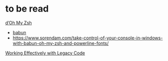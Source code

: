 # to be read

[d’Oh My Zsh](https://medium.com/@robbyrussell/d-oh-my-zsh-af99ca54212c)

 - [babun](http://babun.github.io/)
 - https://www.sorendam.com/take-control-of-your-console-in-windows-with-babun-oh-my-zsh-and-powerline-fonts/

[Working Effectively with Legacy Code](https://www.amazon.co.uk/Working-Effectively-Legacy-Michael-Feathers/dp/0131177052)
